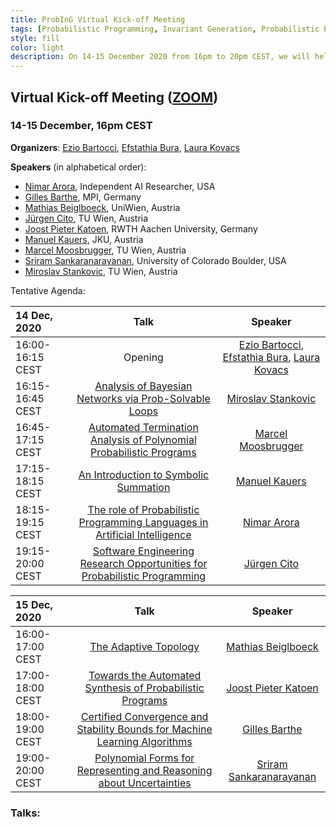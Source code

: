 ```yaml
---
title: ProbInG Virtual Kick-off Meeting 
tags: [Probabilistic Programming, Invariant Generation, Probabilistic Program Termination, Martingale Theory] 
style: fill
color: light
description: On 14-15 December 2020 from 16pm to 20pm CEST, we will held the official ProbInG Kick-off Meeting via ZOOM due to the covid19 pandemic.  
---
```



## Virtual Kick-off Meeting ([ZOOM](https://us02web.zoom.us/j/83547469150))  

### 14-15 December, 16pm CEST  


__Organizers__: [Ezio Bartocci](http://www.eziobartocci.com/), [Efstathia Bura](http://astat.tuwien.ac.at/bura/), [Laura Kovacs](http://lkovacs.com/) 

__Speakers__ (in alphabetical order):

- [Nimar Arora](https://www.linkedin.com/in/nimar-arora/), Independent AI Researcher, USA
- [Gilles Barthe](https://gbarthe.github.io/), MPI, Germany
- [Mathias Beiglboeck](https://www.mat.univie.ac.at/~mathias/), UniWien, Austria
- [Jürgen Cito](http://people.csail.mit.edu/jcito/), TU Wien, Austria
- [Joost Pieter Katoen](http://www-i2.informatik.rwth-aachen.de/~katoen/), RWTH Aachen University, Germany
- [Manuel Kauers](http://www.kauers.de/), JKU, Austria
- [Marcel Moosbrugger](https://informatics.tuwien.ac.at/people/marcel-moosbrugger), TU Wien, Austria
- [Sriram Sankaranarayanan](https://www.cs.colorado.edu/~srirams/), University of Colorado Boulder, USA
- [Miroslav Stankovic](https://logic-cs.at/phd/students/miroslav-stankovic/), TU Wien, Austria

Tentative Agenda:

| 14 Dec, 2020      | Talk        | Speaker      |
| :---                   |    :----:   |  :----: |
| 16:00-16:15 CEST       | Opening     | [Ezio Bartocci](http://www.eziobartocci.com/), [Efstathia Bura](http://astat.tuwien.ac.at/bura/), [Laura Kovacs](http://lkovacs.com/)   |
| 16:15-16:45 CEST       | [Analysis of Bayesian Networks via Prob-Solvable Loops](#stankovic)      | [Miroslav Stankovic](https://logic-cs.at/phd/students/miroslav-stankovic/)   |
| 16:45-17:15 CEST       | [Automated Termination Analysis of Polynomial Probabilistic Programs](#moosbrugger)      | [Marcel Moosbrugger](https://informatics.tuwien.ac.at/people/marcel-moosbrugger)   |
| 17:15-18:15 CEST       | [An Introduction to Symbolic Summation](#kauers)     | [Manuel Kauers](http://www.kauers.de/)        |
| 18:15-19:15 CEST       | [The role of Probabilistic Programming Languages in Artificial Intelligence](#arora)      | [Nimar Arora](https://www.linkedin.com/in/nimar-arora/)                  |
| 19:15-20:00 CEST       | [Software Engineering Research Opportunities for Probabilistic Programming](#cito)      | [Jürgen Cito](http://people.csail.mit.edu/jcito/)                  |


| 15 Dec, 2020| Talk    | Speaker      |
| :---             | :----:  |  :----: |
| 16:00-17:00 CEST |  [The Adaptive Topology](#beiglbloeck) |   [Mathias Beiglboeck](https://www.mat.univie.ac.at/~mathias/) |
| 17:00-18:00 CEST |  [Towards the Automated Synthesis of Probabilistic Programs](#katoen) | [Joost Pieter Katoen](http://www-i2.informatik.rwth-aachen.de/~katoen/)      |
| 18:00-19:00 CEST |  [Certified Convergence and Stability Bounds for Machine Learning Algorithms](#barthe)  | [Gilles Barthe](https://gbarthe.github.io/)      |
| 19:00-20:00 CEST |  [Polynomial Forms for Representing and Reasoning about Uncertainties](#sankaranarayanan)  | [Sriram Sankaranarayanan](https://www.cs.colorado.edu/~srirams/) |  



### Talks:
